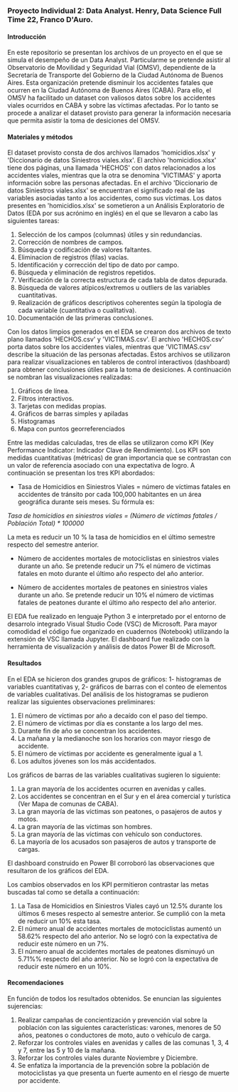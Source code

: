 ### Proyecto Individual 2: Data Analyst. Henry, Data Science Full Time 22, Franco D'Auro.

#### Introducción

En este repositorio se presentan los archivos de un proyecto en el que se simula el desempeño de un Data Analyst. Particularme se pretende asistir al Observatorio de Movilidad y Seguridad Vial (OMSV), dependiente de la Secretaría de Transporte del Gobierno de la Ciudad Autónoma de Buenos Aires. Esta organización pretende disminuir los accidentes fatales que ocurren en la Ciudad Autónoma de Buenos Aires (CABA). Para ello, el OMSV ha facilitado un dataset con valiosos datos sobre los accidentes viales ocurridos en CABA y sobre las víctimas afectadas. Por lo tanto se procede a analizar el dataset provisto para generar la información necesaria que permita asistir la toma de desiciones del OMSV.

#### Materiales y métodos

El dataset provisto consta de dos archivos llamados 'homicidios.xlsx' y 'Diccionario de datos Siniestros viales.xlsx'. El archivo 'homicidios.xlsx' tiene dos páginas, una llamada 'HECHOS' con datos relacionados a los accidentes viales, mientras que la otra se denomina 'VICTIMAS' y aporta información sobre las personas afectadas. En el archivo 'Diccionario de datos Siniestros viales.xlsx' se encuentran el significado real de las variables asociadas tanto a los accidentes, como sus víctimas.
Los datos presentes en 'homicidios.xlsx' se sometieron a un Análisis Exploratorio de Datos (EDA por sus acrónimo en inglés) en el que se llevaron a cabo las siguientes tareas:
1. Selección de los campos (columnas) útiles y sin redundancias.
2. Corrección de nombres de campos.
3. Búsqueda y codificación de valores faltantes.
4. Eliminacion de registros (filas) vacías.
5. Identificación y corrección del tipo de dato por campo.
6. Búsqueda y eliminación de registros repetidos.
7. Verificación de la correcta estructura de cada tabla de datos depurada.
8. Búsqueda de valores atípicos/extremos u outliers de las variables cuantitativas.
9. Realización de gráficos descriptivos coherentes según la tipología de cada variable (cuantitativa o cualitativa).
10. Documentación de las primeras conclusiones.

Con los datos limpios generados en el EDA se crearon dos archivos de texto plano llamados 'HECHOS.csv' y 'VICTIMAS.csv'. El archivo 'HECHOS.csv' porta datos sobre los accidentes viales, mientras que 'VICTIMAS.csv' describe la situación de las personas afectadas. Estos archivos se utilizaron para realizar visualizaciones en tableros de control interactivos (dashboard) para obtener conclusiones útiles para la toma de desiciones.
A continuación se nombran las visualizaciones realizadas:
1. Gráficos de línea.
2. Filtros interactivos.
3. Tarjetas con medidas propias.
4. Gráficos de barras simples y apiladas
5. Histogramas
6. Mapa con puntos georreferenciados

Entre las medidas calculadas, tres de ellas se utilizaron como KPI (Key Performance Indicator: Indicador Clave de Rendimiento). Los KPI son medidas cuantitativas (métricas) de gran importancia que se contrastan con un valor de referencia asociado con una expectativa de logro. A continuación se presentan los tres KPI abordados:

* Tasa de Homicidios en Siniestros Viales = número de víctimas fatales en accidentes de tránsito por cada 100,000 habitantes en un área geográfica durante seis meses. Su fórmula es:
  
_Tasa de homicidios en siniestros viales = (Número de víctimas fatales / Población Total) * 100000_

La meta es reducir un 10 % la tasa de homicidios en el último semestre respecto del semestre anterior.

* Número de accidentes mortales de motociclistas en siniestros viales durante un año. Se pretende reducir un 7% el número de victimas fatales en moto durante el último año respecto del año anterior.

 * Número de accidentes mortales de peatones en siniestros viales durante un año. Se pretende reducir un 10% el número de victimas fatales de peatones durante el último año respecto del año anterior.

El EDA fue realizado en lenguaje Python 3 e interpretado por el entorno de desarrolo integrado Visual Studio Code (VSC) de Microsoft. Para mayor comodidad el código fue organizado en cuadernos (Notebook) utilizando la extensión de VSC llamada Jupyter. El dashboard fue realizado con la herramienta de visualización y análisis de datos Power BI de Microsoft.

#### Resultados

En el EDA se hicieron dos grandes grupos de gráficos: 1- histogramas de variables cuantitativas y, 2- gráficos de barras con el conteo de elementos de variables cualitativas.
Del análisis de los histogramas se pudieron realizar las siguientes observaciones preliminares:
1. El número de víctimas por año a decaído con el paso del tiempo.
2. El número de víctimas por día es constante a los largo del mes.
3. Durante fin de año se concentran los accidentes.
4. La mañana y la medianoche son los horarios con mayor riesgo de accidente.
5. El número de víctimas por accidente es generalmente igual a 1.
6. Los adultos jóvenes son los más accidentados.

Los gráficos de barras de las variables cualitativas sugieren lo siguiente:
1. La gran mayoría de los accidentes ocurren en avenidas y calles.
2. Los accidentes se concentran en el Sur y en el área comercial y turística (Ver Mapa de comunas de CABA).
3. La gran mayoría de las víctimas son peatones, o pasajeros de autos y motos.
4. La gran mayoría de las víctimas son hombres.
5. La gran mayoría de las víctimas con vehículo son conductores.
6. La mayoría de los acusados son pasajeros de autos y transporte de cargas.

El dashboard construido en Power BI corroboró las observaciones que resultaron de los gráficos del EDA. 

Los cambios observados en los KPI permitieron contrastar las metas buscadas tal como se detalla a continuación:
1. La Tasa de Homicidios en Siniestros Viales cayó un 12.5% durante los últimos 6 meses respecto al semestre anterior. Se cumplió con la meta de reducir un 10% esta tasa. 
2. El número anual de accidentes mortales de motociclistas aumentó un 58.62% respecto del año anterior. No se logró con la expectativa de reducir este número en un 7%. 
3. El número anual de accidentes mortales de peatones disminuyó un 5.71%% respecto del año anterior. No se logró con la expectativa de reducir este número en un 10%. 

#### Recomendaciones

En función de todos los resultados obtenidos. Se enuncian las siguientes sujerencias:

1. Realizar campañas de concientización y prevención vial sobre la población con las siguientes características: varones, menores de 50 años, peatones o conductores de moto, auto o vehículo de carga.
2. Reforzar los controles viales en avenidas y calles de las comunas 1, 3, 4 y 7, entre las 5 y 10 de la mañana.
3. Reforzar los controles viales durante Noviembre y Diciembre.
4. Se enfatiza la importancia de la prevención sobre la población de motociclistas ya que presenta un fuerte aumento en el riesgo de muerte por accidente. 


